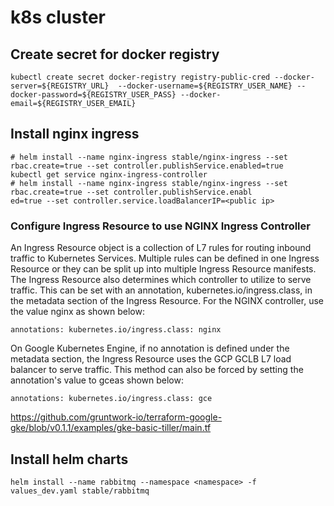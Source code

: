 # k8s cluster

## Create secret for docker registry
```
kubectl create secret docker-registry registry-public-cred --docker-server=${REGISTRY_URL}  --docker-username=${REGISTRY_USER_NAME} --docker-password=${REGISTRY_USER_PASS} --docker-email=${REGISTRY_USER_EMAIL}
```

## Install nginx ingress
```
# helm install --name nginx-ingress stable/nginx-ingress --set rbac.create=true --set controller.publishService.enabled=true
kubectl get service nginx-ingress-controller
# helm install --name nginx-ingress stable/nginx-ingress --set rbac.create=true --set controller.publishService.enabl
ed=true --set controller.service.loadBalancerIP=<public ip>
```
### Configure Ingress Resource to use NGINX Ingress Controller
An Ingress Resource object is a collection of L7 rules for routing inbound traffic to Kubernetes Services. Multiple rules can be defined in one Ingress Resource or they can be split up into multiple Ingress Resource manifests. The Ingress Resource also determines which controller to utilize to serve traffic. This can be set with an annotation, kubernetes.io/ingress.class, in the metadata section of the Ingress Resource. For the NGINX controller, use the value nginx as shown below:
```
annotations: kubernetes.io/ingress.class: nginx
```
On Google Kubernetes Engine, if no annotation is defined under the metadata section, the Ingress Resource uses the GCP GCLB L7 load balancer to serve traffic. This method can also be forced by setting the annotation's value to gceas shown below:
```
annotations: kubernetes.io/ingress.class: gce
```
https://github.com/gruntwork-io/terraform-google-gke/blob/v0.1.1/examples/gke-basic-tiller/main.tf

## Install helm charts
```
helm install --name rabbitmq --namespace <namespace> -f values_dev.yaml stable/rabbitmq
```